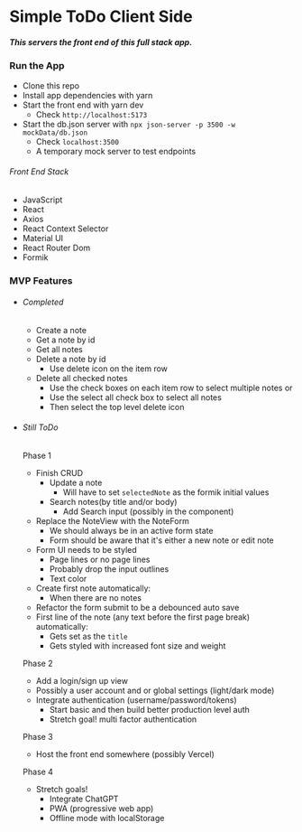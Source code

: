 # Simple ToDo Client Side
##### This servers the front end of this full stack app.

### Run the App
- Clone this repo
- Install app dependencies with yarn
- Start the front end with yarn dev
  - Check `http://localhost:5173`
- Start the db.json server with `npx json-server -p 3500 -w mockData/db.json`
  - Check `localhost:3500`
  - A temporary mock server to test endpoints

###### Front End Stack
- JavaScript
- React
- Axios
- React Context Selector
- Material UI
- React Router Dom
- Formik

### MVP Features
- ###### Completed
  - Create a note
  - Get a note by id
  - Get all notes
  - Delete a note by id
    - Use delete icon on the item row
  - Delete all checked notes
    - Use the check boxes on each item row to select multiple notes or
    - Use the select all check box to select all notes
    - Then select the top level delete icon
- ###### Still ToDo
  Phase 1
  - Finish CRUD
    - Update a note
      - Will have to set `selectedNote` as the formik initial values
    - Search notes(by title and/or body)
      - Add Search input (possibly in the <ListHeader /> component)
  - Replace the NoteView with the NoteForm
    - We should always be in an active form state
    - Form should be aware that it's either a new note or edit note
  - Form UI needs to be styled
    - Page lines or no page lines
    - Probably drop the input outlines
    - Text color
  - Create first note automatically:
    - When there are no notes
  - Refactor the form submit to be a debounced auto save
  - First line of the note (any text before the first page break) automatically:
    - Gets set as the `title`
    - Gets styled with increased font size and weight
  
  Phase 2
  - Add a login/sign up view
  - Possibly a user account and or global settings (light/dark mode)
  - Integrate authentication (username/password/tokens)
    - Start basic and then build better production level auth
    - Stretch goal! multi factor authentication

  Phase 3
  - Host the front end somewhere (possibly Vercel)

  Phase 4
  - Stretch goals!
    - Integrate ChatGPT
    - PWA (progressive web app)
    - Offline mode with localStorage